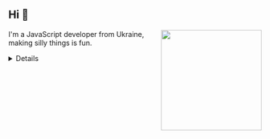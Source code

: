 ##  Hi 👋

<img align='right' src='https://octodex.github.com/images/hula_loop_octodex03.gif' width='200'>

I'm a JavaScript developer from Ukraine, making silly things is fun.

<details>
  
### What I do 📜

I make different funny applications on JavaScript, HTML, CSS through them I learn new features. 
So far I'm still a baby in the frontend, but I'm working on it)

### Languages 🌐

| Language      | Proficiency                                                               |
| ------------- | ------------------------------------------------------------------------- |
| English       | B2                                                                        |
| Russian       | C2                                                                        |
| Ukrainian     | Native                                                                    |

## What I'm currently learning 📚

- Diving into React
- Improving the Canvas experience
- Practicing HTML+CSS skills
</details>
